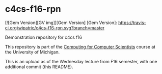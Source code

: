 # c4cs-f16-rpn
[![Gem Version][GV img]][Gem Version]
[Gem Version]: https://travis-ci.org/wipatric/c4cs-f16-rpn.svg?branch=master

Demonstration repository for c4cs f16

This repository is part of the [Computing for Computer Scientists](https://c4cs.github.io)
course at the University of Michigan.

This is an upload as of the Wednesday lecture from F16 semester, with one additional commit (this README).
